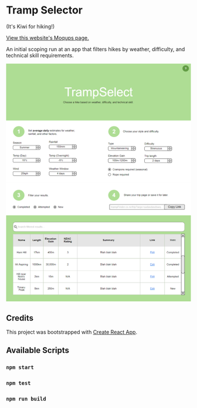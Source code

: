 # Tramp Selector
(It's Kiwi for hiking!)

[View this website's Moqups page.](https://app.moqups.com/ILr7RrxIwA/view/page/aa9df7b72)

An initial scoping run at an app that filters hikes by weather, difficulty, and technical skill requirements.

![Moqups page mockup 1/2.](readme/img/site-mockup-01-05-2020-a.PNG)
![Moqups page mockup 2/2.](readme/img/site-mockup-01-05-2020-b.PNG)

## Credits

This project was bootstrapped with [Create React App](https://github.com/facebook/create-react-app).

## Available Scripts

### `npm start`

### `npm test`

### `npm run build`

